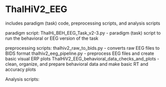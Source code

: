 # ThalHiV2_EEG
includes paradigm (task) code, preprocessing scripts, and analysis scripts

paradigm script: 
   ThalHi_BEH_EEG_Task_v2-3.py - paradigm (task) script to run the behavioral or EEG version of the task

preprocessing scripts:
   thalhiv2_raw_to_bids.py - converts raw EEG files to BIDS format
   thalhiv2_eeg_pipeline.py - preprocess EEG files and create basic visual ERP plots
   ThalHiV2_EEG_behavioral_data_checks_and_plots - clean, organize, and prepare behavioral data and make basic RT and accuracy plots

Analysis scripts:

